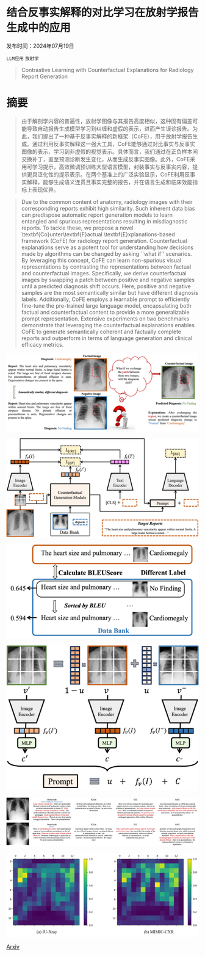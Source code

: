 # 结合反事实解释的对比学习在放射学报告生成中的应用

发布时间：2024年07月19日

`LLM应用` `放射学`

> Contrastive Learning with Counterfactual Explanations for Radiology Report Generation

# 摘要

> 由于解剖学内容的普遍性，放射学图像与其报告高度相似，这种固有偏差可能导致自动报告生成模型学习到纠缠和虚假的表示，进而产生误诊报告。为此，我们提出了一种基于反事实解释的新框架（CoFE），用于放射学报告生成。通过利用反事实解释这一强大工具，CoFE能够通过对比事实与反事实图像的表示，学习到非虚假的视觉表示。具体而言，我们通过在正负样本间交换补丁，直至预测诊断发生变化，从而生成反事实图像。此外，CoFE采用可学习提示，高效微调预训练大型语言模型，封装事实与反事实内容，提供更具泛化性的提示表示。在两个基准上的广泛实验显示，CoFE利用反事实解释，能够生成语义连贯且事实完整的报告，并在语言生成和临床效能指标上表现优异。

> Due to the common content of anatomy, radiology images with their corresponding reports exhibit high similarity. Such inherent data bias can predispose automatic report generation models to learn entangled and spurious representations resulting in misdiagnostic reports. To tackle these, we propose a novel \textbf{Co}unter\textbf{F}actual \textbf{E}xplanations-based framework (CoFE) for radiology report generation. Counterfactual explanations serve as a potent tool for understanding how decisions made by algorithms can be changed by asking ``what if'' scenarios. By leveraging this concept, CoFE can learn non-spurious visual representations by contrasting the representations between factual and counterfactual images. Specifically, we derive counterfactual images by swapping a patch between positive and negative samples until a predicted diagnosis shift occurs. Here, positive and negative samples are the most semantically similar but have different diagnosis labels. Additionally, CoFE employs a learnable prompt to efficiently fine-tune the pre-trained large language model, encapsulating both factual and counterfactual content to provide a more generalizable prompt representation. Extensive experiments on two benchmarks demonstrate that leveraging the counterfactual explanations enables CoFE to generate semantically coherent and factually complete reports and outperform in terms of language generation and clinical efficacy metrics.

![结合反事实解释的对比学习在放射学报告生成中的应用](../../../paper_images/2407.14474/motivation.png)

![结合反事实解释的对比学习在放射学报告生成中的应用](../../../paper_images/2407.14474/model_structure.png)

![结合反事实解释的对比学习在放射学报告生成中的应用](../../../paper_images/2407.14474/negative_sampling.png)

![结合反事实解释的对比学习在放射学报告生成中的应用](../../../paper_images/2407.14474/counterfactual_generation.png)

![结合反事实解释的对比学习在放射学报告生成中的应用](../../../paper_images/2407.14474/cs.png)

![结合反事实解释的对比学习在放射学报告生成中的应用](../../../paper_images/2407.14474/dis.png)

[Arxiv](https://arxiv.org/abs/2407.14474)